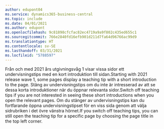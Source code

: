```yaml
---
author: edupont04
ms.service: dynamics365-business-central
ms.topic: include
ms.date: 04/01/2021
ms.author: edupont
ms.openlocfilehash: 9c81898cfcfac82ec4719a9a9f802c435ed655c1
ms.sourcegitcommit: 766e2840fd16efb901d211d7fa64d96766ac99d9
ms.translationtype: HT
ms.contentlocale: sv-SE
ms.lasthandoff: 03/31/2021
ms.locfileid: "5788597"
---
```

<span data-ttu-id="7d8e6-101">Från och med 2021 års utgivningsvåg 1 visar vissa sidor ett undervisningstips med en kort introduktion till sidan.</span><span class="sxs-lookup"><span data-stu-id="7d8e6-101">Starting with 2021 release wave 1, some pages display a teaching tip with a short introduction to the page.</span></span> <span data-ttu-id="7d8e6-102">Stäng av undervisningstips om du inte är intresserad av att se dessa korta introduktioner när du öppnar relevanta sidor.</span><span class="sxs-lookup"><span data-stu-id="7d8e6-102">Switch off teaching tips if you are not interested in seeing these short introductions when you open the relevant pages.</span></span> <span data-ttu-id="7d8e6-103">Om du stänger av undervisningstips kan du fortfarande öppna undervisningstipset för en viss sida genom att välja sidrubriken i det övre vänstra hörnet.</span><span class="sxs-lookup"><span data-stu-id="7d8e6-103">If you switch off teaching tips, you can still open the teaching tip for a specific page by choosing the page title in the top left corner.</span></span>  
